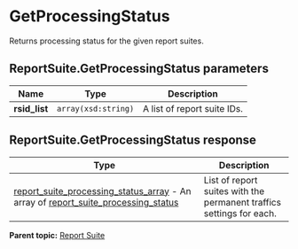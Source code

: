 # GetProcessingStatus

Returns processing status for the given report suites.

## ReportSuite.GetProcessingStatus parameters

|Name|Type|Description|
|----|----|-----------|
|**rsid_list** |`array(xsd:string)` |A list of report suite IDs.|

## ReportSuite.GetProcessingStatus response

|Type|Description|
|----|-----------|
| [report_suite_processing_status_array](../../data_types/r_report_suite_processing_status_array.md#) - An array of [report_suite_processing_status](../../data_types/r_report_suite_processing_status.md#) |List of report suites with the permanent traffics settings for each.|

**Parent topic:** [Report Suite](../../methods/report_suite/r_methods_reportsuite.md)

